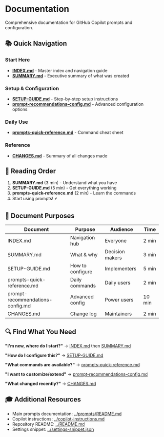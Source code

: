 # Documentation

Comprehensive documentation for GitHub Copilot prompts and configuration.

## 📚 Quick Navigation

### Start Here

- **[INDEX.md](INDEX.md)** - Master index and navigation guide
- **[SUMMARY.md](SUMMARY.md)** - Executive summary of what was created

### Setup & Configuration

- **[SETUP-GUIDE.md](SETUP-GUIDE.md)** - Step-by-step setup instructions
- **[prompt-recommendations-config.md](prompt-recommendations-config.md)** - Advanced configuration options

### Daily Use

- **[prompts-quick-reference.md](prompts-quick-reference.md)** - Command cheat sheet

### Reference

- **[CHANGES.md](CHANGES.md)** - Summary of all changes made

## 🎯 Reading Order

1. **SUMMARY.md** (3 min) - Understand what you have
2. **SETUP-GUIDE.md** (5 min) - Get everything working
3. **prompts-quick-reference.md** (2 min) - Learn the commands
4. Start using prompts! ⚡

## 📖 Document Purposes

| Document                         | Purpose          | Audience        | Time   |
| -------------------------------- | ---------------- | --------------- | ------ |
| INDEX.md                         | Navigation hub   | Everyone        | 2 min  |
| SUMMARY.md                       | What & why       | Decision makers | 3 min  |
| SETUP-GUIDE.md                   | How to configure | Implementers    | 5 min  |
| prompts-quick-reference.md       | Daily commands   | Daily users     | 2 min  |
| prompt-recommendations-config.md | Advanced config  | Power users     | 10 min |
| CHANGES.md                       | Change log       | Maintainers     | 2 min  |

## 🔍 Find What You Need

**"I'm new, where do I start?"**
→ [INDEX.md](INDEX.md) then [SUMMARY.md](SUMMARY.md)

**"How do I configure this?"**
→ [SETUP-GUIDE.md](SETUP-GUIDE.md)

**"What commands are available?"**
→ [prompts-quick-reference.md](prompts-quick-reference.md)

**"I want to customize/extend"**
→ [prompt-recommendations-config.md](prompt-recommendations-config.md)

**"What changed recently?"**
→ [CHANGES.md](CHANGES.md)

## 🎓 Additional Resources

- Main prompts documentation: [../prompts/README.md](../prompts/README.md)
- Copilot instructions: [../copilot-instructions.md](../copilot-instructions.md)
- Repository README: [../README.md](../README.md)
- Settings snippet: [../settings-snippet.json](../settings-snippet.json)
